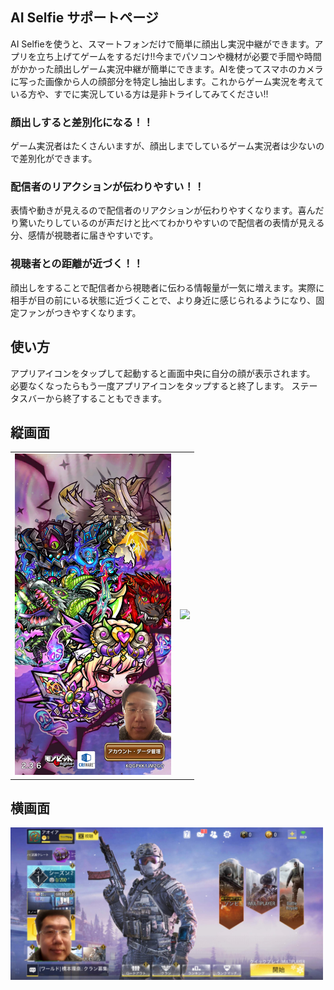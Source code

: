## AI Selfie サポートページ

AI Selfieを使うと、スマートフォンだけで簡単に顔出し実況中継ができます。アプリを立ち上げてゲームをするだけ!!今までパソコンや機材が必要で手間や時間がかかった顔出しゲーム実況中継が簡単にできます。AIを使ってスマホのカメラに写った画像から人の顔部分を特定し抽出します。これからゲーム実況を考えている方や、すでに実況している方は是非トライしてみてください!!

### 顔出しすると差別化になる！！
ゲーム実況者はたくさんいますが、顔出しまでしているゲーム実況者は少ないので差別化ができます。

### 配信者のリアクションが伝わりやすい！！
表情や動きが見えるので配信者のリアクションが伝わりやすくなります。喜んだり驚いたりしているのが声だけと比べてわかりやすいので配信者の表情が見える分、感情が視聴者に届きやすいです。

### 視聴者との距離が近づく！！
顔出しをすることで配信者から視聴者に伝わる情報量が一気に増えます。実際に相手が目の前にいる状態に近づくことで、より身近に感じられるようになり、固定ファンがつきやすくなります。

## 使い方
アプリアイコンをタップして起動すると画面中央に自分の顔が表示されます。
必要なくなったらもう一度アプリアイコンをタップすると終了します。
ステータスバーから終了することもできます。

## 縦画面
<table border=0><tr><td>
<img src="images/Screenshot_20191204-161349.jpg" width=250 />
</td><td>
<img src="images/Screenshot_20191205-110427.png" width=250 />
</td></tr>
</table>

## 横画面
<img src="images/Screenshot_20191206-020820_Call of Duty.jpg" width=500 />
